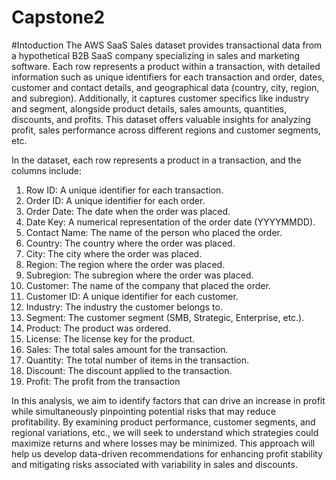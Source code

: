 # Capstone2

#Intoduction
The AWS SaaS Sales dataset provides transactional data from a hypothetical B2B SaaS company specializing in sales and marketing software. Each row represents a product within a transaction, with detailed information such as unique identifiers for each transaction and order, dates, customer and contact details, and geographical data (country, city, region, and subregion). Additionally, it captures customer specifics like industry and segment, alongside product details, sales amounts, quantities, discounts, and profits. This dataset offers valuable insights for analyzing profit, sales performance across different regions and customer segments, etc.

In the dataset, each row represents a product in a transaction, and the columns include:
 1. Row ID: A unique identifier for each transaction.
 2. Order ID: A unique identifier for each order.
 3. Order Date: The date when the order was placed.
 4. Date Key: A numerical representation of the order date (YYYYMMDD).
 5. Contact Name: The name of the person who placed the order.
 6. Country: The country where the order was placed.
 7. City: The city where the order was placed.
 8. Region: The region where the order was placed.
 9. Subregion: The subregion where the order was placed.
 10. Customer: The name of the company that placed the order.
 11. Customer ID: A unique identifier for each customer.
 12. Industry: The industry the customer belongs to.
 13. Segment: The customer segment (SMB, Strategic, Enterprise, etc.).
 14. Product: The product was ordered.
 15. License: The license key for the product.
 16. Sales: The total sales amount for the transaction.
 17. Quantity: The total number of items in the transaction.
 18. Discount: The discount applied to the transaction.
 19. Profit: The profit from the transaction


In this analysis, we aim to identify factors that can drive an increase in profit while simultaneously pinpointing potential risks that may reduce profitability. By examining product performance, customer segments, and regional variations, etc., we will seek to understand which strategies could maximize returns and where losses may be minimized. This approach will help us develop data-driven recommendations for enhancing profit stability and mitigating risks associated with variability in sales and discounts.
